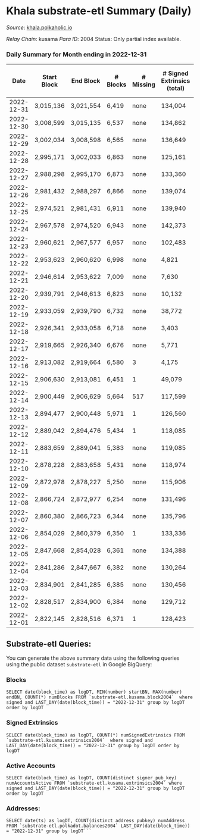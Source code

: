 # Khala substrate-etl Summary (Daily)

_Source_: [khala.polkaholic.io](https://khala.polkaholic.io)

*Relay Chain*: kusama
*Para ID*: 2004
Status: Only partial index available.


### Daily Summary for Month ending in 2022-12-31


| Date | Start Block | End Block | # Blocks | # Missing | # Signed Extrinsics (total) | # Active Accounts | # Addresses with Balances | # Events | # Transfers | # XCM Transfers In | # XCM Transfers Out |
| ---- | ----------- | --------- | -------- | --------- | --------------------------- | ----------------- | ------------------------- | -------- | ----------- | ------------------ | ------------------- |
| 2022-12-31 | 3,015,136 | 3,021,554 | 6,419 | none | 134,004 | 1,390 | 22,893 | 5,596,999 | 117,404 ($454,620) | 18 ($416.42) |   |
| 2022-12-30 | 3,008,599 | 3,015,135 | 6,537 | none | 134,862 | 1,389 | 22,872 | 6,546,853 | 119,257 ($600,922) | 17 ($1,482.33) |   |
| 2022-12-29 | 3,002,034 | 3,008,598 | 6,565 | none | 136,649 | 1,321 | 22,872 | 5,899,101 | 117,073 ($1,425,764) | 6 ($173.60) |   |
| 2022-12-28 | 2,995,171 | 3,002,033 | 6,863 | none | 125,161 | 1,329 | 22,828 | 3,020,218 | 92,027 ($1,037,181) | 12 ($790.67) |   |
| 2022-12-27 | 2,988,298 | 2,995,170 | 6,873 | none | 133,360 | 1,543 | 22,814 | 3,175,848 | 119,156 ($1,269,539) | 11 ($191.77) |   |
| 2022-12-26 | 2,981,432 | 2,988,297 | 6,866 | none | 139,074 | 1,595 | 22,268 | 3,024,183 | 123,299 ($1,662,031) | 14 ($1,047.56) |   |
| 2022-12-25 | 2,974,521 | 2,981,431 | 6,911 | none | 139,940 | 1,539 |  | 2,862,914 | 124,727 ($952,681) | 5 ($91.41) |   |
| 2022-12-24 | 2,967,578 | 2,974,520 | 6,943 | none | 142,373 | 1,534 |  | 2,766,467 | 129,534 ($548,794) | 8 ($388.70) |   |
| 2022-12-23 | 2,960,621 | 2,967,577 | 6,957 | none | 102,483 | 1,561 |  | 1,831,986 | 87,620 ($4,230,417) | 17 ($1,256.55) |   |
| 2022-12-22 | 2,953,623 | 2,960,620 | 6,998 | none | 4,821 | 285 |  | 60,907 | 846 ($4,052,912) | 14 ($461.45) |   |
| 2022-12-21 | 2,946,614 | 2,953,622 | 7,009 | none | 7,630 | 109 |  | 69,018 | 50 ($58,737.72) | 14 ($879.71) |   |
| 2022-12-20 | 2,939,791 | 2,946,613 | 6,823 | none | 10,132 | 167 |  | 79,921 | 52 ($96,473.05) | 11 ($437.91) |   |
| 2022-12-19 | 2,933,059 | 2,939,790 | 6,732 | none | 38,772 | 397 |  | 928,104 | 9,399 ($24,843,171) | 11 ($597.08) |   |
| 2022-12-18 | 2,926,341 | 2,933,058 | 6,718 | none | 3,403 | 143 | 19,741 | 30,689 | 39 ($11,091.75) | 12 ($464.19) |   |
| 2022-12-17 | 2,919,665 | 2,926,340 | 6,676 | none | 5,771 | 95 | 19,730 | 42,414 | 66 ($65,549.51) | 8 ($284.60) |   |
| 2022-12-16 | 2,913,082 | 2,919,664 | 6,580 | 3 | 4,175 | 318 | 19,723 | 45,502 | 576 ($77,760.97) | 3 ($45.76) |   |
| 2022-12-15 | 2,906,630 | 2,913,081 | 6,451 | 1 | 49,079 | 1,657 | 19,717 | 644,593 | 2,320 ($260,767) | 11 ($1,107.14) |   |
| 2022-12-14 | 2,900,449 | 2,906,629 | 5,664 | 517 | 117,599 | 1,759 | 19,709 | 1,555,097 | 2,603 ($437,412) | 10 ($332.46) |   |
| 2022-12-13 | 2,894,477 | 2,900,448 | 5,971 | 1 | 126,560 | 2,424 | 19,696 | 1,644,645 | 2,911 ($340,095) | 13 ($355.82) |   |
| 2022-12-12 | 2,889,042 | 2,894,476 | 5,434 | 1 | 118,085 | 2,407 | 19,684 | 1,518,342 | 2,736 ($143,382) | 4 ($36.72) |   |
| 2022-12-11 | 2,883,659 | 2,889,041 | 5,383 | none | 119,085 | 2,407 | 19,668 | 1,520,371 | 2,743 ($91,861.70) | 4 ($585.91) |   |
| 2022-12-10 | 2,878,228 | 2,883,658 | 5,431 | none | 118,974 | 2,393 | 19,660 | 1,523,766 | 2,478 ($175,101) | 5 ($295.00) |   |
| 2022-12-09 | 2,872,978 | 2,878,227 | 5,250 | none | 115,906 | 2,447 | 19,638 | 1,480,505 | 3,035 ($470,712) | 18 ($1,985.69) |   |
| 2022-12-08 | 2,866,724 | 2,872,977 | 6,254 | none | 131,496 | 2,472 | 19,635 | 1,703,840 | 2,837 ($207,182) | 13 ($1,137.77) |   |
| 2022-12-07 | 2,860,380 | 2,866,723 | 6,344 | none | 135,796 | 2,483 | 19,617 | 1,760,855 | 2,761 ($163,326) | 6 ($175.04) |   |
| 2022-12-06 | 2,854,029 | 2,860,379 | 6,350 | 1 | 133,336 | 2,498 | 19,597 | 1,735,756 | 3,011 ($214,059) | 13 ($137.77) |   |
| 2022-12-05 | 2,847,668 | 2,854,028 | 6,361 | none | 134,388 | 2,445 | 19,574 | 1,752,697 | 3,669 ($253,549) | 9 ($116.46) |   |
| 2022-12-04 | 2,841,286 | 2,847,667 | 6,382 | none | 130,264 | 1,842 | 19,550 | 1,730,821 | 3,172 ($404,874) | 5 ($87.32) |   |
| 2022-12-03 | 2,834,901 | 2,841,285 | 6,385 | none | 130,456 | 1,815 | 19,534 | 1,727,138 | 2,926 ($197,988) | 16 ($1,160.93) |   |
| 2022-12-02 | 2,828,517 | 2,834,900 | 6,384 | none | 129,712 | 1,888 | 19,511 | 1,727,385 | 3,254 ($298,688) | 19 ($789.45) |   |
| 2022-12-01 | 2,822,145 | 2,828,516 | 6,371 | 1 | 128,423 | 1,898 | 19,493 | 1,709,565 | 3,371 ($318,294) | 15 ($171.87) |   |

## Substrate-etl Queries:
You can generate the above summary data using the following queries using the public dataset `substrate-etl` in Google BigQuery:


### Blocks
```
SELECT date(block_time) as logDT, MIN(number) startBN, MAX(number) endBN, COUNT(*) numBlocks FROM `substrate-etl.kusama.block2004`  where signed and LAST_DAY(date(block_time)) = "2022-12-31" group by logDT order by logDT
```


### Signed Extrinsics
```
SELECT date(block_time) as logDT, COUNT(*) numSignedExtrinsics FROM `substrate-etl.kusama.extrinsics2004`  where signed and LAST_DAY(date(block_time)) = "2022-12-31" group by logDT order by logDT
```


### Active Accounts
```
SELECT date(block_time) as logDT, COUNT(distinct signer_pub_key) numAccountsActive FROM `substrate-etl.kusama.extrinsics2004` where signed and LAST_DAY(date(block_time)) = "2022-12-31" group by logDT order by logDT
```


### Addresses:
```
SELECT date(ts) as logDT, COUNT(distinct address_pubkey) numAddress FROM `substrate-etl.polkadot.balances2004` LAST_DAY(date(block_time)) = "2022-12-31" group by logDT```

